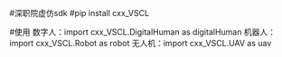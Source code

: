 #深职院虚仿sdk
#pip install cxx_VSCL

#使用
数字人：import cxx_VSCL.DigitalHuman as digitalHuman
机器人：import cxx_VSCL.Robot as robot
无人机：import cxx_VSCL.UAV as uav